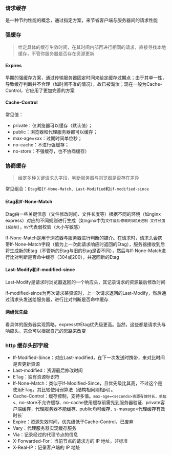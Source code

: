 ### 请求缓存

是一种节约性能的概念，通过指定方案，来节省客户端与服务器间的请求性能

### 强缓存

> 给定具体的缓存生效时间，在其时间内部再进行相同的请求，直接寻找本地缓存，不管你服务器是否存在资源更新

#### Expires

早期的强缓存方案，通过传输服务器固定时间来给定缓存过期点；由于其单一性，导致缓存判断并不合理（如时间不准的情况），故已被淘汰；现在一般为Cache-Control，它应用了更加完善的方案

#### Cache-Control

常见值：

- private：仅浏览器可以缓存（默认值）；
- public：浏览器和代理服务器都可以缓存；
- max-age=xxx：过期时间单位秒；
- no-cache：不进行强缓存；
- no-store：不强缓存，也不协商缓存）

### 协商缓存

> 给定多种关键请求头字段，判断服务器与浏览器是否存在差异

常见组合：`Etag`和`If-None-Match`、`Last-Modified`和`if-modified-since`

#### Etag和If-None-Match

Etag由一些关键信息（文件修改时间、文件长度等）根据不同的环境（如nginx express）对应的不同规则进行生成（如nginx中为`文件最后修改时间16进制-文件长度16进制`），`W/`代表弱校验（大小写敏感）

If-None-Match是用于浏览器与服务器进行判断的媒介。在请求时，请求头会携带If-None-Match字段（值为上一次此请求响应时返回的Etag），服务器接收到后将生成新的Etag（不管新的Etag与旧的Etag是否不同），然后与If-None-Match进行比对判断是否命中缓存（304或200），并返回新的Etag

#### Last-Modify和if-modified-since

Last-Modify是请求时浏览器返回的一个响应头，其记录请求的资源最后修改时间

if-modified-since为再次请求某资源时，上一次请求返回的Last-Modify，然后通过请求头发送给服务器，进行比对判断是否命中缓存

#### 两组优先级

看具体的服务器实现策略，express中Etag优先级更高。当然，这些都是请求头与响应头，完全可以根据自己的思路来改变

### http 缓存头部字段

- If-Modified-Since：对应Last-modified，在下一次发送时携带，来对比时间是否更新资源
- Last-modified：资源最后修改时间
- ETag：独有资源标识符
- If-None-Match：类似于If-Modified-Since，且优先级比其高，不过这个是使用ETag。其比较使用弱算法（结构相同则相同）。
- Cache-Control：缓存控制，支持多值。`max-age=<seconds>资源有效时长，单位s、`no-store不允许缓存`、`no-cache使用缓存前需先到服务器验证`、`private客户端缓存，代理服务器不能缓存`、`public均可缓存`、`s-maxage=<seconds>代理缓存有效时长`
- Expire：资源失效时间，优先级低于Cache-Control，已废弃
- Vary：代理服务器实现缓存服务
- Via：记录经过的代理节点的信息
- X-Forwarded-For：当前节点的请求方的 IP 地址，非标准
- X-Real-IP：记录客户端的 IP 地址
